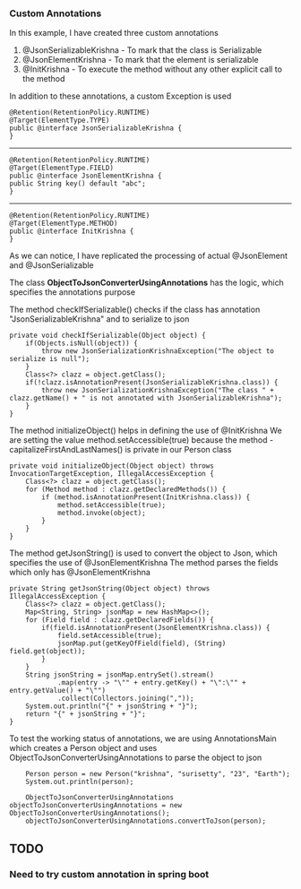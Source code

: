 ### Custom Annotations

In this example, I have created three custom annotations 
1. @JsonSerializableKrishna - To mark that the class is Serializable
2. @JsonElementKrishna - To mark that the element is serializable
3. @InitKrishna - To execute the method without any other explicit call to the method

In addition to these annotations, a custom Exception is used

    @Retention(RetentionPolicy.RUNTIME)
    @Target(ElementType.TYPE)
    public @interface JsonSerializableKrishna {
    }

---

    @Retention(RetentionPolicy.RUNTIME)
    @Target(ElementType.FIELD)
    public @interface JsonElementKrishna {
    public String key() default "abc";
    }

---

    @Retention(RetentionPolicy.RUNTIME)
    @Target(ElementType.METHOD)
    public @interface InitKrishna {
    }


As we can notice, I have replicated the processing of actual @JsonElement and @JsonSerializable

The class __ObjectToJsonConverterUsingAnnotations__ has the logic, which specifies the annotations purpose

The method checkIfSerializable() checks if the class has annotation "JsonSerializableKrishna" and to serialize to json

    private void checkIfSerializable(Object object) {
        if(Objects.isNull(object)) {
            throw new JsonSerializationKrishnaException("The object to serialize is null");
        }
        Class<?> clazz = object.getClass();
        if(!clazz.isAnnotationPresent(JsonSerializableKrishna.class)) {
            throw new JsonSerializationKrishnaException("The class " + clazz.getName() + " is not annotated with JsonSerializableKrishna");
        }
    }


The method initializeObject() helps in defining the use of @InitKrishna
We are setting the value method.setAccessible(true) because the method - capitalizeFirstAndLastNames() is private in our Person class

    private void initializeObject(Object object) throws InvocationTargetException, IllegalAccessException {
        Class<?> clazz = object.getClass();
        for (Method method : clazz.getDeclaredMethods()) {
            if (method.isAnnotationPresent(InitKrishna.class)) {
                method.setAccessible(true);
                method.invoke(object);
            }
        }
    }

The method getJsonString() is used to convert the object to Json, which specifies the use of @JsonElementKrishna
The method parses the fields which only has @JsonElementKrishna

    private String getJsonString(Object object) throws IllegalAccessException {
        Class<?> clazz = object.getClass();
        Map<String, String> jsonMap = new HashMap<>();
        for (Field field : clazz.getDeclaredFields()) {
            if(field.isAnnotationPresent(JsonElementKrishna.class)) {
                field.setAccessible(true);
                jsonMap.put(getKeyOfField(field), (String) field.get(object));
            }
        }
        String jsonString = jsonMap.entrySet().stream()
                .map(entry -> "\"" + entry.getKey() + "\":\"" + entry.getValue() + "\"")
                .collect(Collectors.joining(","));
        System.out.println("{" + jsonString + "}");
        return "{" + jsonString + "}";
    }

To test the working status of annotations, we are using AnnotationsMain which creates a Person object 
and uses ObjectToJsonConverterUsingAnnotations to parse the object to json

        Person person = new Person("krishna", "surisetty", "23", "Earth");
        System.out.println(person);

        ObjectToJsonConverterUsingAnnotations objectToJsonConverterUsingAnnotations = new ObjectToJsonConverterUsingAnnotations();
        objectToJsonConverterUsingAnnotations.convertToJson(person);


## TODO
### Need to try custom annotation in spring boot 